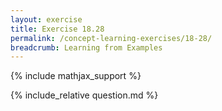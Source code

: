 ```yaml
---
layout: exercise
title: Exercise 18.28
permalink: /concept-learning-exercises/18-28/
breadcrumb: Learning from Examples
---
```


{% include mathjax_support %}

<div><i class="arrow-up loader" data-chapter="concept-learning-exercises" data-exercise="ex_28" data-rating="0"></i></div>
{% include_relative question.md %}
